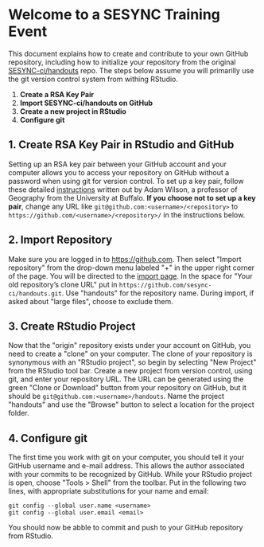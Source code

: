 # Welcome to a SESYNC Training Event

This document explains how to create and contribute to your own GitHub repository, including how to initialize your repository from the original [SESYNC-ci/handouts] repo. The steps below assume you will primarilly use the git version control system from withing RStudio.

1. **Create a RSA Key Pair**
1. **Import SESYNC-ci/handouts on GitHub**
1. **Create a new project in RStudio**
1. **Configure git**

## 1. Create RSA Key Pair in RStudio and GitHub

Setting up an RSA key pair between your GitHub account and your computer allows you to access your repository on GitHub without a password when using git for version control. To set up a key pair, follow these detailed [instructions](http://adamwilson.us/RDataScience/GitSSHNotes.html#generating-a-ssh-key-in-rstudio) written out by Adam Wilson, a professor of Geography from the University at Buffalo. **If you choose not to set up a key pair**, change any URL like `git@github.com:<username>/<repository>` to `https://github.com/<username>/<repository>/` in the instructions below.

## 2. Import Repository

Make sure you are logged in to <https://github.com>. Then select "Import repository" from the drop-down menu labeled "+" in the upper right corner of the page. You will be directed to the [import page](https://github.com/new/import). In the space for "Your old repository’s clone URL" put in `https://github.com/sesync-ci/handouts.git`. Use "handouts" for the repository name. During import, if asked about "large files", choose to exclude them.

## 3. Create RStudio Project

Now that the "origin" repository exists under your account on GitHub, you need to create a "clone" on your computer. The clone of your repository is synonymous with an "RStudio project", so begin by selecting "New Project" from the RStudio tool bar. Create a new project from version control, using git, and enter your repository URL. The URL can be generated using the green "Clone or Download" button from your repository on GitHub, but it should be `git@github.com:<username>/handouts`. Name the project "handouts" and use the "Browse" button to select a location for the project folder.

## 4. Configure git

The first time you work with git on your computer, you should tell it your GitHub username and e-mail address. This allows the author associated with your commits to be recognized by GitHub. While your RStudio project is open, choose "Tools > Shell" from the toolbar. Put in the following two lines, with appropriate substitutions for your name and email:

    git config --global user.name <username>
    git config --global user.email <email>
    
You should now be abble to commit and push to your GitHub repository from RStudio.

[SESYNC-ci/handouts]:https://github.com/sesync-ci/handouts
